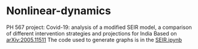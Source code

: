 # Nonlinear-dynamics
PH 567 project: Covid-19: analysis of a modified SEIR model, a comparison of different intervention strategies and projections for India
Based on [arXiv:2005.11511](https://arxiv.org/abs/2005.11511) The code used to generate graphs is in the [SEIR.ipynb](https://github.com/iamsreeman/Nonlinear-dynamics/blob/master/SEIR.ipynb)
